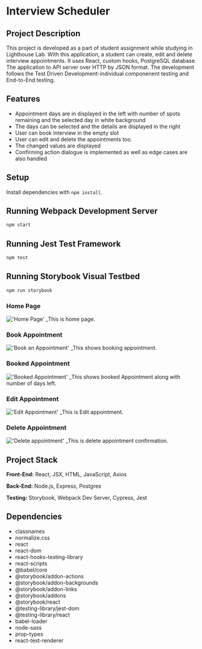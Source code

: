 # Interview Scheduler
## Project Description
This project is developed as a part of student assignment while studying in Lighthouse Lab. With this application, a student can create, edit and delete interview appointments. It uses React, custom hooks, PostgreSQL database. The application to API server over HTTP by JSON format. The development follows the Test Driven Development-individual componenent testing and End-to-End testing.

## Features
- Appointment days are in displayed in the left with number of spots remaining and the selected day in white background
- The days can be selected and the details are displayed in the right
- User can book interview in the empty slot
- User can edit and delete the appointments too.
- The changed values are displayed 
- Confirming action dialogue is implemented as well as edge cases are also handled

## Setup

Install dependencies with `npm install`.

## Running Webpack Development Server

```sh
npm start
```

## Running Jest Test Framework

```sh
npm test
```

## Running Storybook Visual Testbed

```sh
npm run storybook
```

### Home Page
!['Home Page'](https://github.com/robinshrestha12/scheduler/blob/10f2f0bbcda7ecfb6f6bf9439f4469c03aa983b5/docs/Home.png)
_This is home page.

### Book Appointment
!['Book an Appointment'](https://github.com/robinshrestha12/scheduler/blob/10f2f0bbcda7ecfb6f6bf9439f4469c03aa983b5/docs/BookAppointment.png)
_This shows booking appointment.

### Booked Appointment
!['Booked Appointment'](https://github.com/robinshrestha12/scheduler/blob/10f2f0bbcda7ecfb6f6bf9439f4469c03aa983b5/docs/Booked&numberofDayschanged.png)
_This shows booked Appointment along with number of days left.

### Edit Appointment
!['Edit Appointment'](https://github.com/robinshrestha12/scheduler/blob/10f2f0bbcda7ecfb6f6bf9439f4469c03aa983b5/docs/EditingAppointment.png)
_This is Edit appointment.

### Delete Appointment
!['Delete appointment'](https://github.com/robinshrestha12/scheduler/blob/10f2f0bbcda7ecfb6f6bf9439f4469c03aa983b5/docs/DeletingAnAppointment.png)
_This is delete appointment confirmation.

## Project Stack
__Front-End:__ React, JSX, HTML, JavaScript, Axios

__Back-End:__ Node.js, Express, Postgres

__Testing:__ Storybook, Webpack Dev Server, Cypress, Jest

## Dependencies
-	classnames
-	normalize.css
-	react
-	react-dom
-	react-hooks-testing-library
-	react-scripts
-	@babel/core
-	@storybook/addon-actions
-	@storybook/addon-backgrounds
-	@storybook/addon-links
-	@storybook/addons
-	@storybook/react
-	@testing-library/jest-dom
-	@testing-library/react
-	babel-loader
-	node-sass
-	prop-types
-	react-test-renderer

